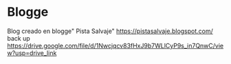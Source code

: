 # Blogge
Blog creado en blogge" Pista Salvaje"
https://pistasalvaje.blogspot.com/
back up https://drive.google.com/file/d/1Nwcjqcv83fHxJ9b7WLlCyP9s_in7QnwC/view?usp=drive_link
